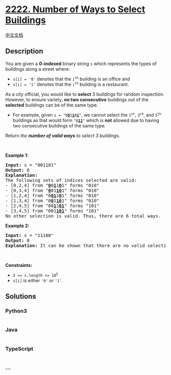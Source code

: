 # [2222. Number of Ways to Select Buildings](https://leetcode.com/problems/number-of-ways-to-select-buildings)

[中文文档](/solution/2200-2299/2222.Number%20of%20Ways%20to%20Select%20Buildings/README.md)

## Description

<p>You are given a <strong>0-indexed</strong> binary string <code>s</code> which represents the types of buildings along a street where:</p>

<ul>
	<li><code>s[i] = &#39;0&#39;</code> denotes that the <code>i<sup>th</sup></code> building is an office and</li>
	<li><code>s[i] = &#39;1&#39;</code> denotes that the <code>i<sup>th</sup></code> building is a restaurant.</li>
</ul>

<p>As a city official, you would like to <strong>select</strong> 3 buildings for random inspection. However, to ensure variety, <strong>no two consecutive</strong> buildings out of the <strong>selected</strong> buildings can be of the same type.</p>

<ul>
	<li>For example, given <code>s = &quot;0<u><strong>0</strong></u>1<u><strong>1</strong></u>0<u><strong>1</strong></u>&quot;</code>, we cannot select the <code>1<sup>st</sup></code>, <code>3<sup>rd</sup></code>, and <code>5<sup>th</sup></code> buildings as that would form <code>&quot;0<strong><u>11</u></strong>&quot;</code> which is <strong>not</strong> allowed due to having two consecutive buildings of the same type.</li>
</ul>

<p>Return <em>the <b>number of valid ways</b> to select 3 buildings.</em></p>

<p>&nbsp;</p>
<p><strong>Example 1:</strong></p>

<pre>
<strong>Input:</strong> s = &quot;001101&quot;
<strong>Output:</strong> 6
<strong>Explanation:</strong> 
The following sets of indices selected are valid:
- [0,2,4] from &quot;<u><strong>0</strong></u>0<strong><u>1</u></strong>1<strong><u>0</u></strong>1&quot; forms &quot;010&quot;
- [0,3,4] from &quot;<u><strong>0</strong></u>01<u><strong>10</strong></u>1&quot; forms &quot;010&quot;
- [1,2,4] from &quot;0<u><strong>01</strong></u>1<u><strong>0</strong></u>1&quot; forms &quot;010&quot;
- [1,3,4] from &quot;0<u><strong>0</strong></u>1<u><strong>10</strong></u>1&quot; forms &quot;010&quot;
- [2,4,5] from &quot;00<u><strong>1</strong></u>1<u><strong>01</strong></u>&quot; forms &quot;101&quot;
- [3,4,5] from &quot;001<u><strong>101</strong></u>&quot; forms &quot;101&quot;
No other selection is valid. Thus, there are 6 total ways.
</pre>

<p><strong>Example 2:</strong></p>

<pre>
<strong>Input:</strong> s = &quot;11100&quot;
<strong>Output:</strong> 0
<strong>Explanation:</strong> It can be shown that there are no valid selections.
</pre>

<p>&nbsp;</p>
<p><strong>Constraints:</strong></p>

<ul>
	<li><code>3 &lt;= s.length &lt;= 10<sup>5</sup></code></li>
	<li><code>s[i]</code> is either <code>&#39;0&#39;</code> or <code>&#39;1&#39;</code>.</li>
</ul>

## Solutions

<!-- tabs:start -->

### **Python3**

```python

```

### **Java**

```java

```

### **TypeScript**

```ts

```

### **...**

```

```

<!-- tabs:end -->
